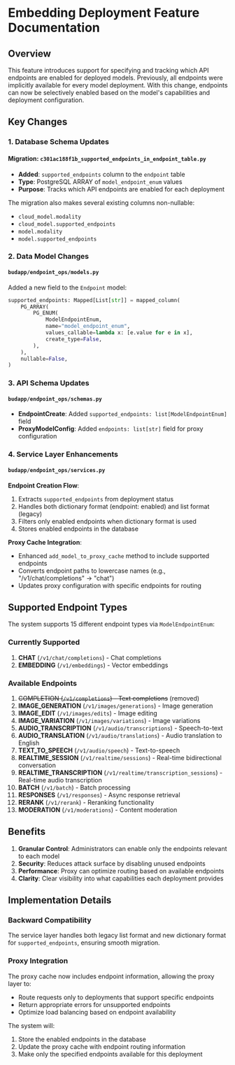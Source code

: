 # Embedding Deployment Feature Documentation

## Overview

This feature introduces support for specifying and tracking which API endpoints are enabled for deployed models. Previously, all endpoints were implicitly available for every model deployment. With this change, endpoints can now be selectively enabled based on the model's capabilities and deployment configuration.

## Key Changes

### 1. Database Schema Updates

#### Migration: `c301ac188f1b_supported_endpoints_in_endpoint_table.py`
- **Added**: `supported_endpoints` column to the `endpoint` table
- **Type**: PostgreSQL ARRAY of `model_endpoint_enum` values
- **Purpose**: Tracks which API endpoints are enabled for each deployment

The migration also makes several existing columns non-nullable:
- `cloud_model.modality`
- `cloud_model.supported_endpoints`
- `model.modality`
- `model.supported_endpoints`

### 2. Data Model Changes

#### `budapp/endpoint_ops/models.py`
Added a new field to the `Endpoint` model:
```python
supported_endpoints: Mapped[List[str]] = mapped_column(
    PG_ARRAY(
        PG_ENUM(
            ModelEndpointEnum,
            name="model_endpoint_enum",
            values_callable=lambda x: [e.value for e in x],
            create_type=False,
        ),
    ),
    nullable=False,
)
```

### 3. API Schema Updates

#### `budapp/endpoint_ops/schemas.py`
- **EndpointCreate**: Added `supported_endpoints: list[ModelEndpointEnum]` field
- **ProxyModelConfig**: Added `endpoints: list[str]` field for proxy configuration

### 4. Service Layer Enhancements

#### `budapp/endpoint_ops/services.py`

**Endpoint Creation Flow**:
1. Extracts `supported_endpoints` from deployment status
2. Handles both dictionary format (endpoint: enabled) and list format (legacy)
3. Filters only enabled endpoints when dictionary format is used
4. Stores enabled endpoints in the database

**Proxy Cache Integration**:
- Enhanced `add_model_to_proxy_cache` method to include supported endpoints
- Converts endpoint paths to lowercase names (e.g., "/v1/chat/completions" → "chat")
- Updates proxy configuration with specific endpoints for routing

## Supported Endpoint Types

The system supports 15 different endpoint types via `ModelEndpointEnum`:

### Currently Supported
1. **CHAT** (`/v1/chat/completions`) - Chat completions
2. **EMBEDDING** (`/v1/embeddings`) - Vector embeddings

### Available Endpoints
1. ~~COMPLETION (`/v1/completions`) - Text completions~~ (removed)
2. **IMAGE_GENERATION** (`/v1/images/generations`) - Image generation
3. **IMAGE_EDIT** (`/v1/images/edits`) - Image editing
4. **IMAGE_VARIATION** (`/v1/images/variations`) - Image variations
5. **AUDIO_TRANSCRIPTION** (`/v1/audio/transcriptions`) - Speech-to-text
6. **AUDIO_TRANSLATION** (`/v1/audio/translations`) - Audio translation to English
7. **TEXT_TO_SPEECH** (`/v1/audio/speech`) - Text-to-speech
8. **REALTIME_SESSION** (`/v1/realtime/sessions`) - Real-time bidirectional conversation
9. **REALTIME_TRANSCRIPTION** (`/v1/realtime/transcription_sessions`) - Real-time audio transcription
10. **BATCH** (`/v1/batch`) - Batch processing
11. **RESPONSES** (`/v1/responses`) - Async response retrieval
12. **RERANK** (`/v1/rerank`) - Reranking functionality
13. **MODERATION** (`/v1/moderations`) - Content moderation

## Benefits

1. **Granular Control**: Administrators can enable only the endpoints relevant to each model
2. **Security**: Reduces attack surface by disabling unused endpoints
3. **Performance**: Proxy can optimize routing based on available endpoints
4. **Clarity**: Clear visibility into what capabilities each deployment provides

## Implementation Details

### Backward Compatibility
The service layer handles both legacy list format and new dictionary format for `supported_endpoints`, ensuring smooth migration.

### Proxy Integration
The proxy cache now includes endpoint information, allowing the proxy layer to:
- Route requests only to deployments that support specific endpoints
- Return appropriate errors for unsupported endpoints
- Optimize load balancing based on endpoint availability


The system will:
1. Store the enabled endpoints in the database
2. Update the proxy cache with endpoint routing information
3. Make only the specified endpoints available for this deployment
